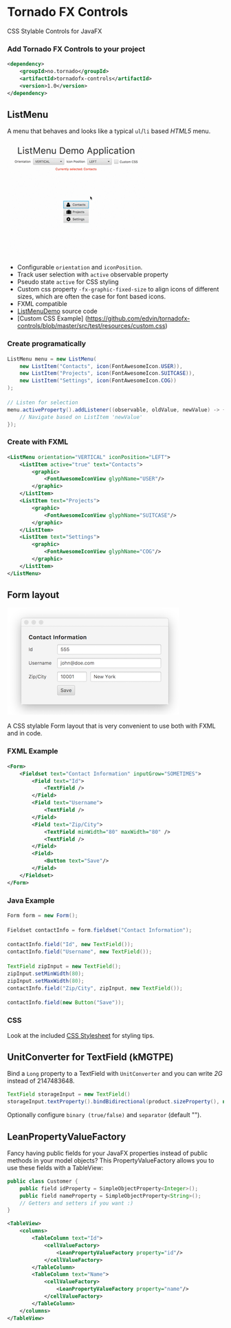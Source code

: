 # Tornado FX Controls

CSS Stylable Controls for JavaFX

### Add Tornado FX Controls to your project

```xml
<dependency>
	<groupId>no.tornado</groupId>
	<artifactId>tornadofx-controls</artifactId>
	<version>1.0</version>
</dependency>
```

## ListMenu

A menu that behaves and looks like a typical `ul`/`li` based *HTML5* menu.

![ListMenuDemo](/screenshots/listmenu.gif?raw=true "ListMenuDemo")

 - Configurable `orientation` and `iconPosition`.
 - Track user selection with `active` observable property
 - Pseudo state `active` for CSS styling
 - Custom css property `-fx-graphic-fixed-size` to align icons of different sizes, which are often the case for font based icons.
 - FXML compatible
 - [ListMenuDemo](       https://github.com/edvin/tornadofx-controls/blob/master/src/test/java/tornadofx/control/test/ListMenuDemo.java) source code
 - [Custom CSS Example] (https://github.com/edvin/tornadofx-controls/blob/master/src/test/resources/custom.css)

### Create programatically

```java
ListMenu menu = new ListMenu(
	new ListItem("Contacts", icon(FontAwesomeIcon.USER)),
	new ListItem("Projects", icon(FontAwesomeIcon.SUITCASE)),
	new ListItem("Settings", icon(FontAwesomeIcon.COG))
);

// Listen for selection
menu.activeProperty().addListener((observable, oldValue, newValue) -> {
	// Navigate based on ListItem 'newValue'
});
```

### Create with FXML

```xml
<ListMenu orientation="VERTICAL" iconPosition="LEFT">
	<ListItem active="true" text="Contacts">
		<graphic>
			<FontAwesomeIconView glyphName="USER"/>
		</graphic>
	</ListItem>
	<ListItem text="Projects">
		<graphic>
			<FontAwesomeIconView glyphName="SUITCASE"/>
		</graphic>
	</ListItem>
	<ListItem text="Settings">
		<graphic>
			<FontAwesomeIconView glyphName="COG"/>
		</graphic>
	</ListItem>
</ListMenu>
```
## Form layout

![Form](/screenshots/form.png?raw=true "Form")

A CSS stylable Form layout that is very convenient to use both with FXML and in code.
 
### FXML Example
 
```xml
<Form>
    <Fieldset text="Contact Information" inputGrow="SOMETIMES">
        <Field text="Id">
            <TextField />
        </Field>
        <Field text="Username">
            <TextField />
        </Field>
        <Field text="Zip/City">
            <TextField minWidth="80" maxWidth="80" />
            <TextField />
        </Field>
        <Field>
            <Button text="Save"/>
        </Field>
    </Fieldset>
</Form> 
```
 
### Java Example
 
```java
Form form = new Form();

Fieldset contactInfo = form.fieldset("Contact Information");

contactInfo.field("Id", new TextField());
contactInfo.field("Username", new TextField());

TextField zipInput = new TextField();
zipInput.setMinWidth(80);
zipInput.setMaxWidth(80);
contactInfo.field("Zip/City", zipInput, new TextField());

contactInfo.field(new Button("Save"));
```

### CSS

Look at the included [CSS Stylesheet](blob/master/src/main/resources/tornadofx/control/form.css) for styling tips.

## UnitConverter for TextField (kMGTPE)

Bind a `Long` property to a TextField with `UnitConverter` and you can write *2G* instead of 2147483648.

```java
TextField storageInput = new TextField()
storageInput.textProperty().bindBidirectional(product.sizeProperty(), new UnitConverter())
```

Optionally configure `binary (true/false)` and `separator` (default "").

## LeanPropertyValueFactory

Fancy having public fields for your JavaFX properties instead of public methods in your model objects?
This PropertyValueFactory allows you to use these fields with a TableView:

```java
public class Customer {
	public field idProperty = SimpleObjectProperty<Integer>();
	public field nameProperty = SimpleObjectProperty<String>();
	// Getters and setters if you want :)
}
```

```xml
<TableView>
	<columns>
		<TableColumn text="Id">
			<cellValueFactory>
				<LeanPropertyValueFactory property="id"/>
			</cellValueFactory>
		</TableColumn>
		<TableColumn text="Name">
			<cellValueFactory>
				<LeanPropertyValueFactory property="name"/>
			</cellValueFactory>
		</TableColumn>
	</columns>
</TableView>

```
